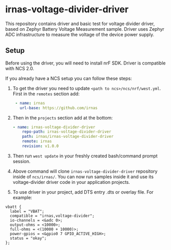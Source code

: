 # irnas-voltage-divider-driver

This repository contains driver and basic test for voltage divider driver, based on Zephyr Battery Voltage Measurement sample. Driver uses Zephyr ADC infrastructure to measure the voltage of the device power supply.

## Setup

Before using the driver, you will need to install nrF SDK. Driver is compatible with NCS 2.0.

If you already have a NCS setup you can follow these steps:

1. To get the driver you need to update `<path to ncs>/ncs/nrf/west.yml`. First in the `remotes` section add:

   ```yaml
    - name: irnas
      url-base: https://github.com/irnas
   ```

2. Then in the `projects` section add at the bottom:

    ```yaml
    - name: irnas-voltage-divider-driver
        repo-path: irnas-voltage-divider-driver
        path: irnas/irnas-voltage-divider-driver
        remote: irnas
        revision: v1.0.0
    ```

3. Then run `west update` in your freshly created bash/command prompt session.
4. Above command will clone `irnas-voltage-divider-driver` repository inside of `ncs/irnas/`. You can now run samples inside it and use its voltage-divider driver code in your application projects.
5. To use driver in your project, add DTS entry .dts or overlay file. For example:

```dts
vbatt {
  label = "VBAT";
  compatible = "irnas,voltage-divider";
  io-channels = <&adc 0>;
  output-ohms = <10000>;
  full-ohms = <(10000 + 10000)>;
  power-gpios = <&gpio0 7 GPIO_ACTIVE_HIGH>;
  status = "okay";
};

```
